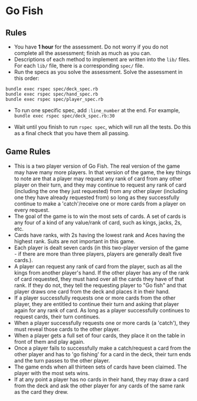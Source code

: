 # Go Fish

## Rules

* You have **1 hour** for the assessment. Do not worry if you do not
  complete all the assessment; finish as much as you can.
* Descriptions of each method to implement are written into the `lib/`
  files. For each `lib/` file, there is a corresponding `spec/` file.
* Run the specs as you solve the assessment. Solve the assessment in
  this order:

```
bundle exec rspec spec/deck_spec.rb
bundle exec rspec spec/hand_spec.rb
bundle exec rspec spec/player_spec.rb
```

* To run one specific spec, add `:line_number` at the end.  For example, `bundle exec rspec spec/deck_spec.rb:30`

* Wait until you finish to run `rspec spec`, which will run all the
  tests. Do this as a final check that you have them all passing.

## Game Rules

* This is a two player version of Go Fish. The real version of the game may have many more players. In that version of the game, the key things to note are that a player may request any rank of card from any other player on their turn, and they may continue to request any rank of card (including the one they just requested) from any other player (including one they have already requested from) so long as they successfully continue to make a 'catch'/receive one or more cards from a player on every request.
* The goal of the game is to win the most sets of cards. A set of cards is any four of a kind of any value/rank of card, such as kings, jacks, 2s, etc.
* Cards have ranks, with 2s having the lowest rank and Aces having the highest rank. Suits are not important in this game.
* Each player is dealt seven cards (in this two-player version of the game - if there are more than three players, players are generally dealt five cards.).
* A player can request any rank of card from the player, such as all the kings from another player's hand. If the other player has any of the rank of card requested, they must hand over all the cards they have of that rank. If they do not, they tell the requesting player to "Go fish" and that player draws one card from the deck and places it in their hand.
* If a player successfully requests one or more cards from the other player, they are entitled to continue their turn and asking that player again for any rank of card. As long as a player successfully continues to request cards, their turn continues.
* When a player successfully requests one or more cards (a 'catch'), they must reveal those cards to the other player.
* When a player gets a full set of four cards, they place it on the table in front of them and play again.
* Once a player fails to successfully make a catch/request a card from the other player and has to 'go fishing' for a card in the deck, their turn ends and the turn passes to the other player.
* The game ends when all thirteen sets of cards have been claimed. The player with the most sets wins.
* If at any point a player has no cards in their hand, they may draw a card from the deck and ask the other player for any cards of the same rank as the card they drew.
